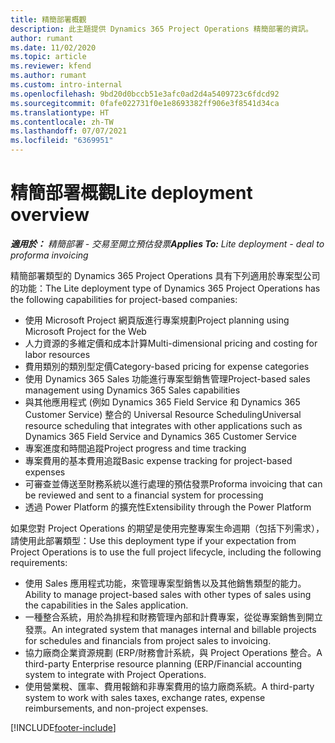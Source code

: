 ```yaml
---
title: 精簡部署概觀
description: 此主題提供 Dynamics 365 Project Operations 精簡部署的資訊。
author: rumant
ms.date: 11/02/2020
ms.topic: article
ms.reviewer: kfend
ms.author: rumant
ms.custom: intro-internal
ms.openlocfilehash: 9bd20d0bccb51e3afc0ad2d4a5409723c6fdcd92
ms.sourcegitcommit: 0fafe022731f0e1e8693382ff906e3f8541d34ca
ms.translationtype: HT
ms.contentlocale: zh-TW
ms.lasthandoff: 07/07/2021
ms.locfileid: "6369951"
---
```

# <a name="lite-deployment-overview"></a><span data-ttu-id="94eb1-103">精簡部署概觀</span><span class="sxs-lookup"><span data-stu-id="94eb1-103">Lite deployment overview</span></span>

<span data-ttu-id="94eb1-104">_**適用於：** 精簡部署 - 交易至開立預估發票_</span><span class="sxs-lookup"><span data-stu-id="94eb1-104">_**Applies To:** Lite deployment - deal to proforma invoicing_</span></span>

<span data-ttu-id="94eb1-105">精簡部署類型的 Dynamics 365 Project Operations 具有下列適用於專案型公司的功能：</span><span class="sxs-lookup"><span data-stu-id="94eb1-105">The Lite deployment type of Dynamics 365 Project Operations has the following capabilities for project-based companies:</span></span>

- <span data-ttu-id="94eb1-106">使用 Microsoft Project 網頁版進行專案規劃</span><span class="sxs-lookup"><span data-stu-id="94eb1-106">Project planning using Microsoft Project for the Web</span></span>
- <span data-ttu-id="94eb1-107">人力資源的多維定價和成本計算</span><span class="sxs-lookup"><span data-stu-id="94eb1-107">Multi-dimensional pricing and costing for labor resources</span></span>
- <span data-ttu-id="94eb1-108">費用類別的類別型定價</span><span class="sxs-lookup"><span data-stu-id="94eb1-108">Category-based pricing for expense categories</span></span>
- <span data-ttu-id="94eb1-109">使用 Dynamics 365 Sales 功能進行專案型銷售管理</span><span class="sxs-lookup"><span data-stu-id="94eb1-109">Project-based sales management using Dynamics 365 Sales capabilities</span></span>
- <span data-ttu-id="94eb1-110">與其他應用程式 (例如 Dynamics 365 Field Service 和 Dynamics 365 Customer Service) 整合的 Universal Resource Scheduling</span><span class="sxs-lookup"><span data-stu-id="94eb1-110">Universal resource scheduling that integrates with other applications such as Dynamics 365 Field Service and Dynamics 365 Customer Service</span></span>
- <span data-ttu-id="94eb1-111">專案進度和時間追蹤</span><span class="sxs-lookup"><span data-stu-id="94eb1-111">Project progress and time tracking</span></span>
- <span data-ttu-id="94eb1-112">專案費用的基本費用追蹤</span><span class="sxs-lookup"><span data-stu-id="94eb1-112">Basic expense tracking for project-based expenses</span></span>
- <span data-ttu-id="94eb1-113">可審查並傳送至財務系統以進行處理的預估發票</span><span class="sxs-lookup"><span data-stu-id="94eb1-113">Proforma invoicing that can be reviewed and sent to a financial system for processing</span></span>
- <span data-ttu-id="94eb1-114">透過 Power Platform 的擴充性</span><span class="sxs-lookup"><span data-stu-id="94eb1-114">Extensibility through the Power Platform</span></span>

<span data-ttu-id="94eb1-115">如果您對 Project Operations 的期望是使用完整專案生命週期（包括下列需求），請使用此部署類型：</span><span class="sxs-lookup"><span data-stu-id="94eb1-115">Use this deployment type if your expectation from Project Operations is to use the full project lifecycle, including the following requirements:</span></span>

- <span data-ttu-id="94eb1-116">使用 Sales 應用程式功能，來管理專案型銷售以及其他銷售類型的能力。</span><span class="sxs-lookup"><span data-stu-id="94eb1-116">Ability to manage project-based sales with other types of sales using the capabilities in the Sales application.</span></span>
- <span data-ttu-id="94eb1-117">一種整合系統，用於為排程和財務管理內部和計費專案，從從專案銷售到開立發票。</span><span class="sxs-lookup"><span data-stu-id="94eb1-117">An integrated system that manages internal and billable projects for schedules and financials from project sales to invoicing.</span></span>
- <span data-ttu-id="94eb1-118">協力廠商企業資源規劃 (ERP/財務會計系統，與 Project Operations 整合。</span><span class="sxs-lookup"><span data-stu-id="94eb1-118">A third-party Enterprise resource planning (ERP/Financial accounting system to integrate with Project Operations.</span></span>
- <span data-ttu-id="94eb1-119">使用營業稅、匯率、費用報銷和非專案費用的協力廠商系統。</span><span class="sxs-lookup"><span data-stu-id="94eb1-119">A third-party system to work with sales taxes, exchange rates, expense reimbursements, and non-project expenses.</span></span>


[!INCLUDE[footer-include](../includes/footer-banner.md)]